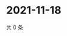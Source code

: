 # 2021-11-18

共 0 条

<!-- BEGIN WEIBO -->
<!-- 最后更新时间 Thu Nov 18 2021 09:57:02 GMT+0800 (China Standard Time) -->

<!-- END WEIBO -->
